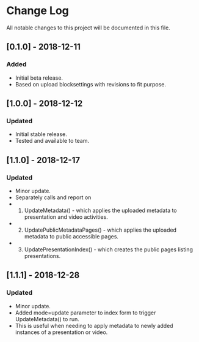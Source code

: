 # Change Log
All notable changes to this project will be documented in this file.


## [0.1.0] - 2018-12-11
### Added
- Initial beta release.
- Based on upload blocksettings with revisions to fit purpose.

## [1.0.0] - 2018-12-12
### Updated
- Initial stable release.
- Tested and available to team.


## [1.1.0] - 2018-12-17
### Updated
- Minor update.
- Separately calls and report on
- 1. UpdateMetadata() - which applies the uploaded metadata to presentation and video activities.
- 2. UpdatePublicMetadataPages() - which applies the uploaded metadata to public accessible pages.
- 3. UpdatePresentationIndex() - which creates the public pages listing presentations.

## [1.1.1] - 2018-12-28
### Updated
- Minor update.
- Added mode=update parameter to index form to trigger UpdateMetadata() to run.
- This is useful when needing to apply metadata to newly added instances of a presentation or video. 